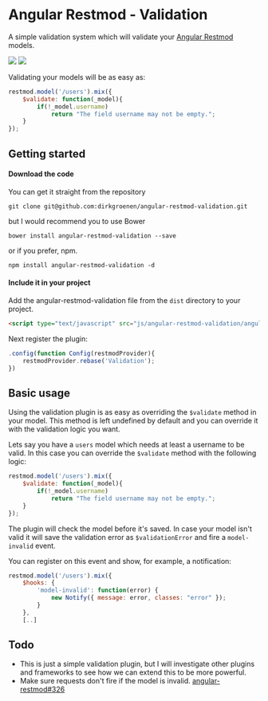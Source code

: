 # Angular Restmod - Validation 
A simple validation system which will validate your [Angular Restmod](https://github.com/platanus/angular-restmod) models. 

![](https://img.shields.io/bower/v/angular-restmod-validation.svg) ![](https://img.shields.io/npm/v/angular-restmod-validation.svg)

Validating your models will be as easy as:
```javascript
restmod.model('/users').mix({
    $validate: function(_model){
        if(!_model.username)
            return "The field username may not be empty.";
    }
});
```

## Getting started

#### Download the code
You can get it straight from the repository
```
git clone git@github.com:dirkgroenen/angular-restmod-validation.git
```
but I would recommend you to use Bower
```
bower install angular-restmod-validation --save
```
or if you prefer, npm.
```
npm install angular-restmod-validation -d
```

#### Include it in your project
Add the angular-restmod-validation file from the `dist` directory to your project. 
```html
<script type="text/javascript" src="js/angular-restmod-validation/angular-restmod-validation.min.js"></script>
```

Next register the plugin:
```javascript
.config(function Config(restmodProvider){
    restmodProvider.rebase('Validation');
})
```

## Basic usage
Using the validation plugin is as easy as overriding the `$validate` method in your model. This method is left undefined by default and you can override it with the validation logic you want. 

Lets say you have a `users` model which needs at least a username to be valid. In this case you can override the `$validate` method with the following logic:

```javascript
restmod.model('/users').mix({
    $validate: function(_model){
        if(!_model.username)
            return "The field username may not be empty.";
    }
});
```

The plugin will check the model before it's saved. In case your model isn't valid it will save the validation error as `$validationError` and fire a `model-invalid` event. 

You can register on this event and show, for example, a notification:
```javascript
restmod.model('/users').mix({
    $hooks: {
        'model-invalid': function(error) {
            new Notify({ message: error, classes: "error" });
        }
    },
    [..]
```

## Todo
- This is just a simple validation plugin, but I will investigate other plugins and frameworks to see how we can extend this to be more powerful. 
- Make sure requests don't fire if the model is invalid. [angular-restmod#326](https://github.com/platanus/angular-restmod/issues/326)